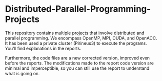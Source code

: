 # Distributed-Parallel-Programming-Projects
This repository contains multiple projects that involve distributed and parallel programming. We encompass OpenMP, MPI, CUDA, and OpenACC. It has been used a private cluster (Pirineus3) to execute the programs. You'll find explanations in the reports.

Furthermore, the code files are a new corrected version, improved even before the reports. The modifications made to the report code version are minimal and imperceptible, so you can still use the report to understand what is going on.

